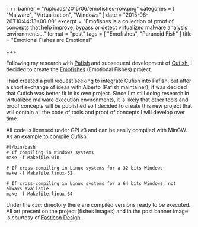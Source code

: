 +++
banner = "/uploads/2015/06/emofishes-row.png"
categories = [ "Malware", "Virtualization", "Windows" ]
date = "2015-06-26T10:44:13+00:00"
excerpt = "Emofishes is a collection of proof of concepts that help improve, bypass or detect virtualized malware analysis environments..."
format = "post"
tags = [ "Emofishes", "Paranoid Fish" ]
title = "Emotional Fishes are Emotional"

+++

Following my research with [Pafish][1] and subsequent development of [Cufish][2], I decided to create the [Emofishes][3] (Emotional Fishes) project.

<!--more-->

I had created a pull request seeking to integrate Cufish into Pafish, but after a short exchange of ideas with Alberto (Pafish maintainer), it was decided that Cufish was better fit in its own project. Since I'm still doing research in virtualized malware execution environments, it is likely that other tools and proof concepts will be published so I decided to create this new project that will contain all the code of tools and proof of concepts I will develop over time.

All code is licensed under GPLv3 and can be easily compiled with MinGW. As an example to compile Cufish:

```shell {linenos=inline}
#!/bin/bash
# If compiling in Windows systems
make -f Makefile.win

# If cross-compiling in Linux systems for a 32 bits Windows
make -f Makefile.linux-32

# If cross-compiling in Linux systems for a 64 bits Windows, not always available
make -f Makefile.linux-64
```

Under the `dist` directory there are compiled versions ready to be executed. All art present on the project (fishes images) and in the post banner image is courtesy of [Fasticon Design][4].

[1]: /2015/05/28/a-paranoid-fish-and-silver-bullets/ "Blog Post"
[2]: /2015/06/12/curious-fish-is-curious/ "Blog Post"
[3]: /project/emofishes/ "Project Page"
[4]: http://fasticon.com/ "Fasticon Design"
